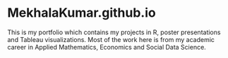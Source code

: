 # MekhalaKumar.github.io

This is my portfolio which contains my projects in R, poster presentations and Tableau visualizations. Most of the work here is from my academic career in Applied Mathematics, Economics and Social Data Science.
